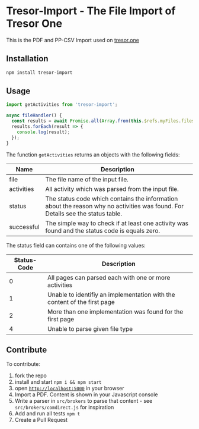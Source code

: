 # Tresor-Import - The File Import of Tresor One

This is the PDF and PP-CSV Import used on [tresor.one](https://tresor.one)

## Installation

```bash
npm install tresor-import
```

## Usage

```js
import getActivities from 'tresor-import';

async fileHandler() {
  const results = await Promise.all(Array.from(this.$refs.myFiles.files).map(getActivities));
  results.forEach(result => {
    console.log(result);
  });
}
```

The function `getActivities` returns an objects with the following fields:

| Name       | Description                                                                                                                    |
| ---------- | ------------------------------------------------------------------------------------------------------------------------------ |
| file       | The file name of the input file.                                                                                               |
| activities | All activity which was parsed from the input file.                                                                             |
| status     | The status code which contains the information about the reason why no activities was found. For Details see the status table. |
| successful | The simple way to check if at least one activity was found and the status code is equals zero.                                 |

The status field can contains one of the following values:

| Status-Code | Description                                                              |
| ----------- | ------------------------------------------------------------------------ |
| 0           | All pages can parsed each with one or more activities                    |
| 1           | Unable to identifiy an implementation with the content of the first page |
| 2           | More than one implementation was found for the first page                |
| 4           | Unable to parse given file type                                          |

## Contribute

To contribute:

1. fork the repo
2. install and start `npm i && npm start`
3. open [`http://localhost:5000`](http://localhost:5000) in your browser
4. Import a PDF. Content is shown in your Javascript console
5. Write a parser in `src/brokers` to parse that content - see `src/brokers/comdirect.js` for inspiration
6. Add and run all tests `npm t`
7. Create a Pull Request
